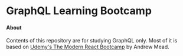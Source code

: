 # GraphQL Learning Bootcamp

#### About
Contents of this repository are for studying GraphQL only.
Most of it is based on [Udemy's The Modern React Bootcamp](https://www.udemy.com/course/modern-react-bootcamp/) by Andrew Mead.

